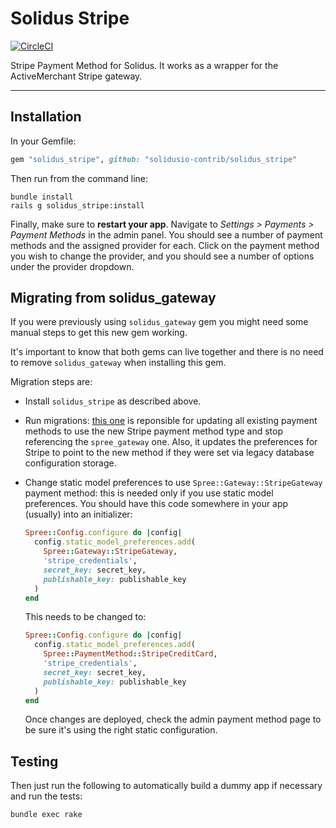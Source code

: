 Solidus Stripe
===============

[![CircleCI](https://circleci.com/gh/solidusio-contrib/solidus_stripe.svg?style=svg)](https://circleci.com/gh/solidusio-contrib/solidus_stripe)

Stripe Payment Method for Solidus. It works as a wrapper for the ActiveMerchant Stripe gateway.

---

Installation
------------

In your Gemfile:

```ruby
gem "solidus_stripe", github: "solidusio-contrib/solidus_stripe"
```

Then run from the command line:

```shell
bundle install
rails g solidus_stripe:install
```

Finally, make sure to **restart your app**. Navigate to *Settings >
Payments > Payment Methods* in the admin panel.  You should see a number of payment
methods and the assigned provider for each.  Click on the payment method you wish
to change the provider, and you should see a number of options under the provider dropdown.

Migrating from solidus_gateway
------------------------------

If you were previously using `solidus_gateway` gem you might need some manual
steps to get this new gem working.

It's important to know that both gems can live together and there
is no need to remove `solidus_gateway` when installing this gem.

Migration steps are:

- Install `solidus_stripe` as described above.
- Run migrations: [this one](https://github.com/solidusio-contrib/solidus_stripe/blob/ad591678243b805935b2ad03a4006024f890dd33/db/migrate/20181010123508_update_stripe_payment_method_type_to_credit_card.rb)
  is reponsible for updating all existing payment methods to use the new Stripe
  payment method type and stop referencing the `spree_gateway` one. Also, it
  updates the preferences for Stripe to point to the new method if they were set
  via legacy database configuration storage.
- Change static model preferences to use `Spree::Gateway::StripeGateway`
  payment method: this is needed only if you use static model preferences. You
  should have this code somewhere in your app (usually) into an initializer:

  ```ruby
  Spree::Config.configure do |config|
    config.static_model_preferences.add(
      Spree::Gateway::StripeGateway,
      'stripe_credentials',
      secret_key: secret_key,
      publishable_key: publishable_key
    )
  end
  ```

  This needs to be changed to:

  ```ruby
  Spree::Config.configure do |config|
    config.static_model_preferences.add(
      Spree::PaymentMethod::StripeCreditCard,
      'stripe_credentials',
      secret_key: secret_key,
      publishable_key: publishable_key
    )
  end
  ```

  Once changes are deployed, check the admin payment method page to be sure
  it's using the right static configuration.

Testing
-------

Then just run the following to automatically build a dummy app if necessary and
run the tests:

```shell
bundle exec rake
```

